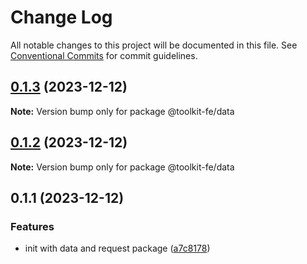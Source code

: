 # Change Log

All notable changes to this project will be documented in this file.
See [Conventional Commits](https://conventionalcommits.org) for commit guidelines.

## [0.1.3](https://github.com/lexmin0412/toolkit-fe/compare/v0.1.2...v0.1.3) (2023-12-12)

**Note:** Version bump only for package @toolkit-fe/data





## [0.1.2](https://github.com/lexmin0412/toolkit-fe/compare/v0.1.1...v0.1.2) (2023-12-12)

**Note:** Version bump only for package @toolkit-fe/data





## 0.1.1 (2023-12-12)


### Features

* init with data and request package ([a7c8178](https://github.com/lexmin0412/toolkit-fe/commit/a7c81781d0d85a337f42957fc7b144ed80122c0d))
